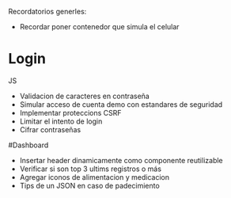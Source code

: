 Recordatorios generles:
- Recordar poner contenedor que simula el celular

# Login

JS
- Validacion de caracteres en contraseña
- Simular acceso de cuenta demo con estandares de seguridad
- Implementar proteccions CSRF
- Limitar el intento de login
- Cifrar contraseñas

#Dashboard

- Insertar header dinamicamente como componente reutilizable
- Verificar si son top 3 ultims registros o más
- Agregar iconos de alimentacion y medicacion
- Tips de un JSON en caso de padecimiento


